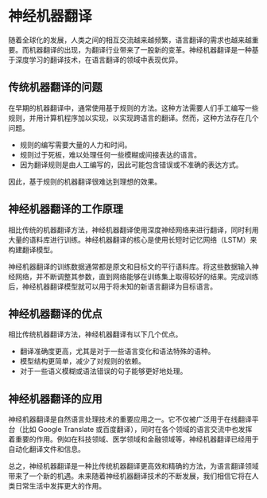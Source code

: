 # 神经机器翻译

随着全球化的发展，人类之间的相互交流越来越频繁，语言翻译的需求也越来越重要。而机器翻译的出现，为翻译行业带来了一股新的变革。神经机器翻译是一种基于深度学习的翻译技术，在语言翻译的领域中表现优异。

## 传统机器翻译的问题

在早期的机器翻译中，通常使用基于规则的方法。这种方法需要人们手工编写一些规则，并用计算机程序加以实现，以实现跨语言的翻译。然而，这种方法存在几个问题。

- 规则的编写需要大量的人力和时间。
- 规则过于死板，难以处理任何一些模糊或间接表达的语言。
- 因为翻译规则是由人工编写的，因此可能包含错误或不准确的表达方式。

因此，基于规则的机器翻译很难达到理想的效果。

## 神经机器翻译的工作原理

相比传统的机器翻译方法，神经机器翻译使用深度神经网络来进行翻译，同时利用大量的语料库进行训练。神经机器翻译的核心是使用长短时记忆网络（LSTM）来构建翻译模型。

神经机器翻译的训练数据通常都是原文和目标文的平行语料库。将这些数据输入神经网络，并不断调整其参数，直到网络能够在训练集上取得较好的结果。完成训练后，神经机器翻译模型就可以用于将未知的新语言翻译为目标语言。

## 神经机器翻译的优点

相比传统机器翻译方法，神经机器翻译有以下几个优点。

- 翻译准确度更高，尤其是对于一些语言变化和语法特殊的语种。
- 模型结构更简单，减少了对规则的依赖。
- 对于一些语义模糊或语法错误的句子能够更好地处理。

## 神经机器翻译的应用

神经机器翻译是自然语言处理技术的重要应用之一。它不仅被广泛用于在线翻译平台（比如 Google Translate 或百度翻译），同时在各个领域的语言交流中也发挥着重要的作用。例如在科技领域、医学领域和金融领域等，神经机器翻译已经用于自动化翻译文件和信息。

总之，神经机器翻译是一种比传统机器翻译更高效和精确的方法，为语言翻译领域带来了一个新的机遇。未来随着神经机器翻译技术的不断发展，我们相信它将在人类日常生活中发挥更大的作用。